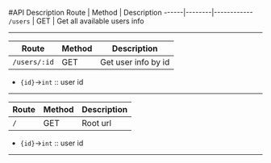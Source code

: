 #API Description
Route | Method | Description
------|--------|------------
`/users` | GET | Get all available users info

---
Route | Method | Description
------|--------|------------
`/users/:id` | GET | Get user info by id

* `{id}`->`int` :: user id

---
Route | Method | Description
------|--------|------------
`/` | GET | Root url

* `{id}`->`int` :: user id

---
